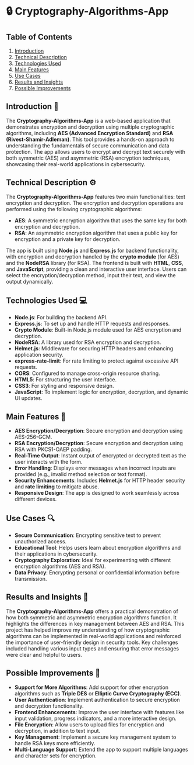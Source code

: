 # 🔒 Cryptography-Algorithms-App 

## Table of Contents
1. [Introduction](#introduction-)
2. [Technical Description](#technical-description-)
3. [Technologies Used](#technologies-used-)
4. [Main Features](#main-features-)
5. [Use Cases](#use-cases-)
6. [Results and Insights](#results-and-insights-)
7. [Possible Improvements](#possible-improvements-)

## Introduction 📘
The **Cryptography-Algorithms-App** is a web-based application that demonstrates encryption and decryption using multiple cryptographic algorithms, including **AES (Advanced Encryption Standard)** and **RSA (Rivest-Shamir-Adleman)**. This tool provides a hands-on approach to understanding the fundamentals of secure communication and data protection. The app allows users to encrypt and decrypt text securely with both symmetric (AES) and asymmetric (RSA) encryption techniques, showcasing their real-world applications in cybersecurity.

## Technical Description ⚙️
The **Cryptography-Algorithms-App** features two main functionalities: text encryption and decryption. The encryption and decryption operations are performed using the following cryptographic algorithms:

- **AES**: A symmetric encryption algorithm that uses the same key for both encryption and decryption.
- **RSA**: An asymmetric encryption algorithm that uses a public key for encryption and a private key for decryption.

The app is built using **Node.js** and **Express.js** for backend functionality, with encryption and decryption handled by the **crypto module** (for AES) and the **NodeRSA** library (for RSA). The frontend is built with **HTML**, **CSS**, and **JavaScript**, providing a clean and interactive user interface. Users can select the encryption/decryption method, input their text, and view the output dynamically.

## Technologies Used 💻
- **Node.js**: For building the backend API.
- **Express.js**: To set up and handle HTTP requests and responses.
- **Crypto Module**: Built-in Node.js module used for AES encryption and decryption.
- **NodeRSA**: A library used for RSA encryption and decryption.
- **Helmet.js**: Middleware for securing HTTP headers and enhancing application security.
- **express-rate-limit**: For rate limiting to protect against excessive API requests.
- **CORS**: Configured to manage cross-origin resource sharing.
- **HTML5**: For structuring the user interface.
- **CSS3**: For styling and responsive design.
- **JavaScript**: To implement logic for encryption, decryption, and dynamic UI updates.

## Main Features 🌟
- **AES Encryption/Decryption**: Secure encryption and decryption using AES-256-GCM.
- **RSA Encryption/Decryption**: Secure encryption and decryption using RSA with PKCS1-OAEP padding.
- **Real-Time Output**: Instant output of encrypted or decrypted text as the user interacts with the form.
- **Error Handling**: Displays error messages when incorrect inputs are provided (e.g., invalid method selection or text format).
- **Security Enhancements**: Includes **Helmet.js** for HTTP header security and **rate limiting** to mitigate abuse.
- **Responsive Design**: The app is designed to work seamlessly across different devices.

## Use Cases 🔍
- **Secure Communication**: Encrypting sensitive text to prevent unauthorized access.
- **Educational Tool**: Helps users learn about encryption algorithms and their applications in cybersecurity.
- **Cryptography Exploration**: Ideal for experimenting with different encryption algorithms (AES and RSA).
- **Data Privacy**: Encrypting personal or confidential information before transmission.

## Results and Insights 📝
The **Cryptography-Algorithms-App** offers a practical demonstration of how both symmetric and asymmetric encryption algorithms function. It highlights the differences in key management between AES and RSA. This project has helped improve my understanding of how cryptographic algorithms can be implemented in real-world applications and reinforced the importance of user-friendly design in security tools. Key challenges included handling various input types and ensuring that error messages were clear and helpful to users.

## Possible Improvements 🚀
- **Support for More Algorithms**: Add support for other encryption algorithms such as **Triple DES** or **Elliptic Curve Cryptography (ECC)**.
- **User Authentication**: Implement authentication to secure encryption and decryption functionality.
- **Frontend Enhancements**: Improve the user interface with features like input validation, progress indicators, and a more interactive design.
- **File Encryption**: Allow users to upload files for encryption and decryption, in addition to text input.
- **Key Management**: Implement a secure key management system to handle RSA keys more efficiently.
- **Multi-Language Support**: Extend the app to support multiple languages and character sets for encryption.
